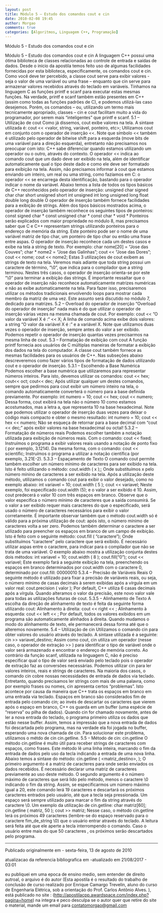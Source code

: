 ```yaml
---
layout: post
title: Módulo 5 – Estudo dos comandos cout e cin
date: 2010-02-08 19:45
author: Morgao
comments: true
categories: [Algoritmos, Linguagem C++, Programação]
---
```

Módulo 5 – Estudo dos comandos cout e cin

Módulo 5 – Estudo dos comandos cout e cin
A linguagem C++ possui uma ótima biblioteca de classes relacionadas ao controle de entrada e saídas de dados. Desde o início da apostila temos feito uso de algumas facilidades fornecidas por esta biblioteca, especificamente, os comandos cout e cin. Como você deve ter percebido, a classe cout serve para exibir valores - seja o valor de uma variável ou uma frase – enquanto que cin serve para armazenar valores recebidos através do teclado em variáveis. Tínhamos na linguagem C as funções printf e scanf para executar estas mesmas funções. Na verdade, printf e scanf também estão presentes em C++ (assim como todas as funções padrões de C), e podemos utilizá-las caso desejemos. Porém, os comandos – ou, utilizando um termo mais tecnicamente apropriado, classes – cin e cout facilitam muito a vida do programador, por serem mais “inteligentes” que printf e scanf.
5.1 – Utilização de cout
Como já dissemos, cout exibe valores na tela. A sintaxe utilizada é:
cout << <valor, string, variável, ponteiro, etc>;
Utilizamos cout em conjunto com o operador de inserção <<. Note que símbolo << também é utilizado pelo operador de bitwise shift para a esquerda (move bits de uma variável para a direção esquerda), entretanto não precisamos nos preocupar com isto: C++ sabe diferenciar quando estamos utilizando um operador ou o outro, através do contexto.
O operador << indica ao comando cout que um dado deve ser exibido na tela, além de identificar automaticamente qual o tipo deste dado e como ele deve ser formatado para exibição na tela. Assim, não precisamos informar à cout que estamos enviando um inteiro, um real ou uma string, como fazíamos em C: o operador << se encarrega desta identificação, bastando para o operador indicar o nome da variável. Abaixo temos a lista de todos os tipos básicos de C++ reconhecidos pelo operador de inserção:
unsigned char
signed char
char
short
unsigned short
int
unsigned int
long
unsigned long
float
double
long double
O operador de inserção também fornece facilidades para a exibição de strings. Além dos tipos básicos mostrados acima, o operador de inserção também reconhece os seguintes tipos de ponteiros:
const signed char *
const unsigned char *
const char *
void *
Ponteiros serão explicados com maior propriedade no módulo 8, mas precisamos saber que C e C++ representam strings utilizando ponteiros para o endereço de memória da string. Este ponteiro pode ser o nome de uma variável matriz de tipo char, um ponteiro de tipo char ou então uma frase entre aspas. O operador de inserção reconhece cada um destes casos e exibe na tela a string de texto. Por exemplo:
char nome[20] = “Jose das Couves”;
char * nome2 = “Jose das Galinhas”;
cout << “Jose das Dores”;
cout << nome;
cout << nome2;
Estas 3 utilizações de cout exibem as strings de texto na tela. Veremos mais adiante que toda string possui um caractere de término, “\0”, que indica para o compilador que a string terminou. Nestes três casos, o operador de inserção orienta-se por este “\0” para terminar a exibição das strings.
É importante ressaltar que o operador de inserção não reconhece automaticamente matrizes numéricas e não as exibe automaticamente na tela. Para fazer isso, precisaremos utilizar os métodos tradicionais envolvendo loops para mostrar cada membro da matriz de uma vez. Este assunto será discutido no módulo 7, dedicado para matrizes.
5.2 – Overload do operador de inserção
“Overload do operador de inserção” nada mais é do que utilizar o operador de inserção várias vezes na mesma chamada de cout. Por exemplo:
cout << ”O valor da variável X é :“ << X;
A linha de comando acima exibe dois valores: a string “O valor da variável X é :” e a variável X. Note que utilizamos duas vezes o operador de inserção, sempre antes do valor a ser exibido. Podemos repetir o operador de inserção quantas vezes precisarmos na mesma linha de cout.
5.3 – Formatação de exibição com cout
A função printf fornecia aos usuários de C múltiplas maneiras de formatar a exibição dos dados na tela do computador. A classe cout também fornece as mesmas facilidades para os usuários de C++. Nas subseções abaixo descreveremos como fazer vários tipos de formatação de dados utilizando cout e o operador de inserção.
5.3.1 – Escolhendo a Base Numérica
Podemos escolher a base numérica que utilizaremos para representar números inteiros. Para isto, devemos utilizar os comandos:
cout << hex;
cout<< oct;
cout<< dec;
Após utilizar qualquer um destes comandos, sempre que pedirmos para cout exibir um número inteiro na tela, o comando automaticamente converterá o número para a base definida previamente. Por exemplo:
int numero = 10;
cout << hex;
cout << numero;
Dessa forma, cout exibirá na tela não o número 10 como estamos acostumados, mas a letra a, que representa 10 na base hexadecimal. Note que podemos utilizar o operador de inserção duas vezes para deixar o código mais compacto e obter o mesmo resultado:
int numero = 10;
cout << hex << numero;
Não se esqueça de retornar para a base decimal com “cout << dec;” após exibir valores na base hexadecimal ou octal!
5.3.2 – Formatação de números reais
Podemos escolher também a notação utilizada para exibição de números reais. Com o comando:
cout << fixed;
Instruímos o programa a exibir valores reais usando a notação de ponto fixo ( por exemplo, 3.1214). Da mesma forma, com o comando:
cout << scientific;
Instruímos o programa a utilizar a notação científica (por exemplo, 3.21E-2).
5.3.3 – Espaçamento de Texto
O comando cout permite também escolher um número mínimo de caracteres para ser exibido na tela. Isto é feito utilizando o método:
cout.width ( x );;
Onde substituímos x pelo número mínino de caracteres a ser exibido na tela. Após a utilização deste método, utilizamos o comando cout para exibir o valor desejado, como no exemplo abaixo:
int variavel = 10;
cout.width ( 5 );
cout << variavel;
Neste exemplo, foi especificado cout.width (5); e o valor a ser exibido é 10. Assim, cout predecerá o valor 10 com três espaços em branco.
Observe que o valor especifica o número mínimo de caracteres que a saída consumirá. Se o valor a ser exibido requer mais caracteres do que o especificado, será usado o número de caracteres necessários para exibir o valor corretamente.
É importante observar também que o método cout.width só é válido para a próxima utilização de cout: após isto, o número mínimo de caracteres volta a ser zero.
Podemos também determinar o caractere a ser utilizado para preencher os espaços em branco de um campo de exibição. Isto é feito com o seguinte método:
cout.fill ( “caractere”);
Onde substituímos “caractere” pelo caractere que será exibido. É necessário utilizar aspas entre o caractere, para indicar para o compilador que não se trata de uma variável.
O exemplo abaixo mostra a utilização conjunta destes dois métodos:
int variavel = 10;
cout.width ( 8 );
cout.fill(“0”);
cout << variavel;
Este exemplo fará a seguinte exibição na tela, preenchendo os espaços em branco determinados por cout.width com o caractere 0, determinado por cout.fill:
00000010
5.3.4 – Precisão de Variáveis Reais
O seguinte método é utilizado para fixar a precisão de variáveis reais, ou seja, o número mínimo de casas decimais à serem exibidas após a vírgula em um valor real:
cout.precision ( valor );
Por default, C++ utiliza 6 casas decimais após a vírgula. Quando alteramos o valor da precisão, este novo valor vale para todas as utilizações futuras de cout.
5.3.5 – Alinhamento de Texto
A escolha da direção de alinhamento de texto é feita da seguinte forma utilizando cout:
Alinhamento à direita: cout << right << <valor a ser exibido>;
Alinhamento à esquerda: cout << left << <valor a ser exibido>;
Por default, todos os valores exibidos em um programa são automaticamente alinhados à direita. Quando mudamos o modo do alinhamento de texto, ele permanecerá dessa forma até que o alteremos novamente.
5.4 – Utilização de cin
Utilizamos o comando cin para obter valores do usuário através do teclado. A sintaxe utilizada é a seguinte:
cin >> variavel_destino;
Assim como cout, cin utiliza um operador (nesse caso, o operador de extração >> ) para identificar o tipo de variável onde o valor será armazenado e encontrar o endereço de memória correto. Ao contrário da função scanf, utilizada na linguagem C, não é preciso especificar qual o tipo de valor será enviado pelo teclado pois o operador de extração faz as conversões necessárias. Podemos utilizar cin para ler valores inteiros, reais e strings de caracteres.
Na maioria dos casos, o comando cin cobre nossas necessidades de entrada de dados via teclado. Entretanto, quando precisamos ler strings com mais de uma palavra, como por exemplo frases ou nomes, cin apresenta certos “problemas”. Isto acontece por causa da maneira que C++ trata os espaços em branco em uma entrada via teclado.
Espaços em branco são considerados fim de entrada pelo comando cin; ao invés de descartar os caracteres que vierem após o espaço em branco, C++ os guarda em um buffer (uma espécie de “reserva” ou pilha de dados). Quando cin for chamado novamente, antes de ler a nova entrada do teclado, o programa primeiro utiliza os dados que estão nesse buffer. Assim, temos a impressão que a nova entrada de dados foi descartada pelo programa, mas na verdade ela foi jogada no buffer, esperando uma nova chamada de cin. Para solucionar este problema, utilizamos o métdo de cin cin.getline.
5.5 – Método de cin: cin.getline
O método cin.getline é muito útil para receber strings de caracteres com espaços, como frases. Este método lê uma linha inteira, marcando o fim da entrada de dados pelo uso da tecla <ENTER> indicando a entrada de uma nova linha. Abaixo temos a sintaxe do método:
cin.getline ( <matriz_destino>, <limite de caracteres>);
O primeiro argumento é a matriz de caracteres para onde serão enviados os dados recebidos. É necessário declarar uma matriz de caracteres previamente ao uso deste método. O segundo argumento é o número máximo de caracteres que será lido pelo método, menos o caractere \0 indicando o fim da string. Assim, se especificarmos um número máximo igual a 20, este comando lerá 19 caracteres e descartará os próximos caracteres entrados pelo usuário, até que a tecla <ENTER> seja pressionada. Um espaço será sempre utilizado para marcar o fim da string através do caractere \0.
Um exemplo da utilização de cin.getline:
char matriz[60];
cin.getline ( matriz, 50 );
cout >> matriz;
Nesse caso, o método cin.getline lerá os próximos 49 caracteres (lembre-se do espaço reservado para o caractere fim_de_string \0) que o usuário entrar através do teclado. A leitura será feita até que ele aperte a tecla <ENTER> interrompendo o comando. Caso o usuário entre mais do que 50 caracteres , os próximos serão descartados pelo programa.

-------------------------------------------------------------------------------------------------------------

Publicado originalmente em - sexta-feira, 13 de agosto de 2010

atualizacao da referencia bibliografica em -atualizado em 21/08/2017 - 03:01

eu publiquei em uma epoca de ensino medio, sem entender de direito autroal, o arquivo é do autor (Esta apostila é o resultado do trabalho de conclusão de curso realizado por Enrique Camargo Trevelin, aluno do curso de Engenharia Elétrica, sob a orientação do Prof. Carlos Antônio Alves. ), está publicado no site : (http://apostilacpp.awardspace.com/index.php?pagina=home) na integra e peco desculpa se o autor quer que retire do site o material, mande um email para
contatomorgao@gmail.com